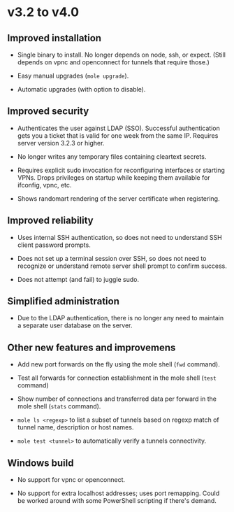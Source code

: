 v3.2 to v4.0
============

## Improved installation

- Single binary to install. No longer depends on node, ssh, or expect.
  (Still depends on vpnc and openconnect for tunnels that require
  those.)

- Easy manual upgrades (`mole upgrade`).

- Automatic upgrades (with option to disable).

## Improved security

- Authenticates the user against LDAP (SSO). Successful authentication
  gets you a ticket that is valid for one week from the same IP.
  Requires server version 3.2.3 or higher.

- No longer writes any temporary files containing cleartext secrets.

- Requires explicit sudo invocation for reconfiguring interfaces or
  starting VPNs. Drops privileges on startup while keeping them
  available for ifconfig, vpnc, etc.

- Shows randomart rendering of the server certificate when registering.

## Improved reliability

- Uses internal SSH authentication, so does not need to understand SSH
  client password prompts.

- Does not set up a terminal session over SSH, so does not need to
  recognize or understand remote server shell prompt to confirm success.

- Does not attempt (and fail) to juggle sudo.

## Simplified administration

- Due to the LDAP authentication, there is no longer any need to
  maintain a separate user database on the server.

## Other new features and improvemens

- Add new port forwards on the fly using the mole shell (`fwd` command).

- Test all forwards for connection establishment in the mole shell
  (`test` command)

- Show number of connections and transferred data per forward in the
  mole shell (`stats` command).

- `mole ls <regexp>` to list a subset of tunnels based on regexp match
  of tunnel name, description or host names.

- `mole test <tunnel>` to automatically verify a tunnels connectivity.

## Windows build

- No support for vpnc or openconnect.

- No support for extra localhost addresses; uses port remapping. Could
  be worked around with some PowerShell scripting if there's demand.

